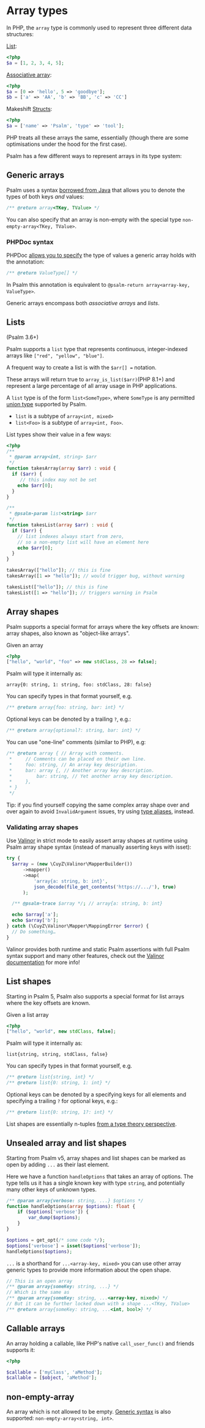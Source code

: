 # Array types

In PHP, the `array` type is commonly used to represent three different data structures:

[List](https://en.wikipedia.org/wiki/List_(abstract_data_type)):

```php
<?php
$a = [1, 2, 3, 4, 5];
```

[Associative array](https://en.wikipedia.org/wiki/Associative_array):  

```php
<?php
$a = [0 => 'hello', 5 => 'goodbye'];
$b = ['a' => 'AA', 'b' => 'BB', 'c' => 'CC']
```

Makeshift [Structs](https://en.wikipedia.org/wiki/Struct_(C_programming_language)):

```php
<?php
$a = ['name' => 'Psalm', 'type' => 'tool'];
```

PHP treats all these arrays the same, essentially (though there are some optimisations under the hood for the first case).

Psalm has a few different ways to represent arrays in its type system:

## Generic arrays

Psalm uses a syntax [borrowed from Java](https://en.wikipedia.org/wiki/Generics_in_Java) that allows you to denote the types of both keys *and* values:

```php
/** @return array<TKey, TValue> */
```

You can also specify that an array is non-empty with the special type `non-empty-array<TKey, TValue>`.

### PHPDoc syntax

PHPDoc [allows you to specify](https://docs.phpdoc.org/latest/guide/references/phpdoc/types.html#arrays) the  type of values a generic array holds with the annotation:

```php
/** @return ValueType[] */
```

In Psalm this annotation is equivalent to `@psalm-return array<array-key, ValueType>`.

Generic arrays encompass both _associative arrays_ and _lists_.

## Lists

(Psalm 3.6+)

Psalm supports a `list` type that represents continuous, integer-indexed arrays like `["red", "yellow", "blue"]`.

A frequent way to create a list is with the `$arr[] =` notation.

These arrays will return true to `array_is_list($arr)`(PHP 8.1+) and represent a large percentage of all array usage in PHP applications.

A `list` type is of the form `list<SomeType>`,  where `SomeType` is any permitted [union type](union_types.md) supported by Psalm.

- `list` is a subtype of `array<int, mixed>`
- `list<Foo>` is a subtype of `array<int, Foo>`.

List types show their value in a few ways:

```php
<?php
/**
 * @param array<int, string> $arr
 */
function takesArray(array $arr) : void {
  if ($arr) {
     // this index may not be set
    echo $arr[0];
  }
}

/**
 * @psalm-param list<string> $arr
 */
function takesList(array $arr) : void {
  if ($arr) {
    // list indexes always start from zero,
    // so a non-empty list will have an element here
    echo $arr[0];
  }
}

takesArray(["hello"]); // this is fine
takesArray([1 => "hello"]); // would trigger bug, without warning

takesList(["hello"]); // this is fine
takesList([1 => "hello"]); // triggers warning in Psalm
```

## Array shapes

Psalm supports a special format for arrays where the key offsets are known: array shapes, also known as "object-like arrays".

Given an array

```php
<?php
["hello", "world", "foo" => new stdClass, 28 => false];
```

Psalm will type it internally as:

```
array{0: string, 1: string, foo: stdClass, 28: false}
```

You can specify types in that format yourself, e.g.

```php
/** @return array{foo: string, bar: int} */
```

Optional keys can be denoted by a trailing `?`, e.g.:

```php
/** @return array{optional?: string, bar: int} */
```

You can use "one-line" comments (similar to PHP), e.g:

```php
/** @return array { // Array with comments.
 *     // Comments can be placed on their own line. 
 *     foo: string, // An array key description.
 *     bar: array {, // Another array key description.
 *         bar: string, // Yet another array key description.
 *     },
 * }
 */
```

Tip: if you find yourself copying the same complex array shape over and over again to avoid `InvalidArgument` issues, try using [type aliases](utility_types.md#type-aliases), instead.

### Validating array shapes

Use [Valinor](https://github.com/CuyZ/Valinor) in strict mode to easily assert array shapes at runtime using Psalm array shape syntax (instead of manually asserting keys with isset):

```php
try {
  $array = (new \CuyZ\Valinor\MapperBuilder())
      ->mapper()
      ->map(
          'array{a: string, b: int}',
          json_decode(file_get_contents('https://.../'), true)
      );

  /** @psalm-trace $array */; // array{a: string, b: int}

  echo $array['a'];
  echo $array['b'];
} catch (\CuyZ\Valinor\Mapper\MappingError $error) {
  // Do something…
}
```

Valinor provides both runtime and static Psalm assertions with full Psalm syntax support and many other features, check out the [Valinor documentation](https://valinor.cuyz.io/latest/) for more info!

## List shapes

Starting in Psalm 5, Psalm also supports a special format for list arrays where the key offsets are known.

Given a list array

```php
<?php
["hello", "world", new stdClass, false];
```

Psalm will type it internally as:

```
list{string, string, stdClass, false}
```

You can specify types in that format yourself, e.g.

```php
/** @return list{string, int} */
/** @return list{0: string, 1: int} */
```

Optional keys can be denoted by a specifying keys for all elements and specifying a trailing `?` for optional keys, e.g.:

```php
/** @return list{0: string, 1?: int} */
```

List shapes are essentially n-tuples [from a type theory perspective](https://en.wikipedia.org/wiki/Tuple#Type_theory).

## Unsealed array and list shapes

Starting from Psalm v5, array shapes and list shapes can be marked as open by adding `...` as their last element.

Here we have a function `handleOptions` that takes an array of options. The type tells us it has a single known key with type `string`, and potentially many other keys of unknown types.

```php
/** @param array{verbose: string, ...} $options */
function handleOptions(array $options): float {
    if ($options['verbose']) {
        var_dump($options);
    }
}

$options = get_opt(/* some code */);
$options['verbose'] = isset($options['verbose']);
handleOptions($options);
```

`...` is a shorthand for `...<array-key, mixed>` you can use other array generic types to provide more information about the open shape.

```php
// This is an open array
/** @param array{someKey: string, ...} */ 
// Which is the same as
/** @param array{someKey: string, ...<array-key, mixed>} */ 
// But it can be further locked down with a shape ...<TKey, TValue>
/** @return array{someKey: string, ...<int, bool>} */
```

## Callable arrays

An array holding a callable, like PHP's native `call_user_func()` and friends supports it:

```php
<?php

$callable = ['myClass', 'aMethod'];
$callable = [$object, 'aMethod'];
```

## non-empty-array

An array which is not allowed to be empty.
[Generic syntax](#generic-arrays) is also supported: `non-empty-array<string, int>`.
